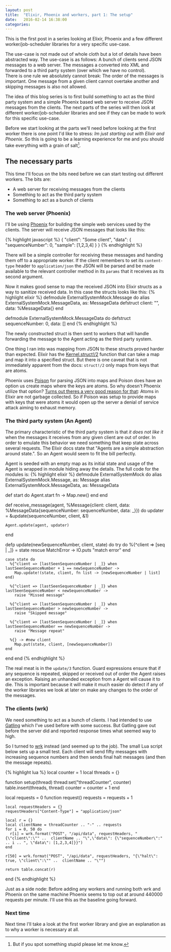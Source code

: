 ```yaml
---
layout: post
title:  "Elixir, Phoenix and workers, part 1: The setup"
date:   2016-02-14 16:38:00
categories:
---
```


This is the first post in a series looking at Elixir, Phoenix and a few different worker/job-scheduler libraries for a very specific use-case.

The use-case is not made out of whole cloth but a lot of details have been abstracted way.
The use-case is as follows: A bunch of clients send JSON messages to a web server. The messages a converted into XML and forwarded to a third party system (over which we have no control).  
There is one rule we absolutely cannot break: The order of the messages is important. One message from a given client cannot overtake another and skipping messages is also not allowed.

The idea of this blog series is to first build something to act as the third party system and a simple Phoenix based web server to receive JSON messages from the clients.
The next parts of the series will then look at different worker/job-scheduler libraries and see if they can be made to work for this specific use-case.

Before we start looking at the parts we'll need before looking at the first worker there is one point I'd like to stress: *Im just starting out with Elixir and Phoenix*.
So this is going to be a learning experience for me and you should take everything with a grain of salt[^1].
[^1]: But if you spot something stupid please let me know.

The necessary parts
------------------
This time I'll focus on the bits need before we can start testing out different workers.
The bits are:

* A web server for receiving messages from the clients
* Something to act as the third party system
* Something to act as a bunch of clients


### The web server (Phoenix)
I'll be using [Phoenix](http://www.phoenixframework.org/) for building the simple web services used by the clients.
The server will receive JSON messages that looks like this:

{% highlight javascript %}
{
  "client": "Some client",
  "data": {
    "sequenceNumber": 0,
    "sample": [1,2,3,4]
    }
  }
{% endhighlight %}

There will be a simple controller for receiving these messages and handing them off to a appropriate worker.
If the client remembers to set its `content-type` header to `application/json` the JSON will be parsed and be made available to the relevant controller method in its `params` that it receives as its second argument.

Now it makes good sense to map the received JSON into Elixir structs as a way to sanitize received data. In this case the structs looks like this:
{% highlight elixir %}
defmodule ExternalSystemMock.Message do
  alias ExternalSystemMock.MessageData, as: MessageData
  defstruct client: "", data: %MessageData{}
end


defmodule ExternalSystemMock.MessageData do
  defstruct sequenceNumber: 0, data: []
end
{% endhighlight %}

The newly constructed struct is then sent to workers that will handle forwarding the message to the Agent acting as the third party system.

One thing I ran into was mapping from JSON to these structs proved harder than expected. Elixir has the [Kernel.struct!/2](http://elixir-lang.org/docs/stable/elixir/Kernel.html#struct!/2) function that can take a map and map it into a specified struct. But there is one caveat that is not immediately apparent from the docs: `struct!/2` only maps from keys that are atoms.

Phoenix uses [Poison](https://github.com/devinus/poison) for parsing JSON into maps and Poison does have an option us create maps where the keys are atoms. So why doesn't Phoenix utilize that option? [Turns out theres a very good reason for that](https://engineering.appcues.com/2016/02/02/too-many-dicts.html): Atoms in Elixir are not garbage collected. So if Poison was setup to provide maps with keys that were atoms it would open up the server a denial of service attack aiming to exhaust memory.  


### The third party system (An Agent)

The primary characteristic of the third party system is that *it does not like it* when the messages it receives from any given client are out of order.
In order to emulate this behavior we need something that keep state across several requests.
The Elixir docs state that "Agents are a simple abstraction around state.". So an Agent would seem to fit the bill perfectly.

Agent is seeded with an empty map as its initial state and usage of the Agent is wrapped in module hiding away the details.
The full code for the modules is:
{% highlight elixir %}
defmodule ExternalSystemMock do
  alias ExternalSystemMock.Message, as: Message
  alias ExternalSystemMock.MessageData, as: MessageData

  def start do
    Agent.start fn -> Map.new() end
  end

  def receive_message(agent, %Message{client: client, data: %MessageData{sequenceNumber: sequenceNumber, data: _}}) do
    updater = &update(sequenceNumber, client, &1)

    Agent.update(agent, updater)
  end

  defp update(newSequenceNumber, client, state) do
    try do
      %{^client => [seq | _]} = state
    rescue
      MatchError -> IO.puts "match error"
    end

    case state do
      %{^client => [lastSeenSequenceNumber | _]} when lastSeenSequenceNumber + 1 == newSequenceNumber ->
        Map.update!(state, client, fn list -> [newSequenceNumber | list] end)

      %{^client => [lastSeenSequenceNumber | _]} when lastSeenSequenceNumber < newSequenceNumber ->
        raise "Missed message"

      %{^client => [lastSeenSequenceNumber | _]} when lastSeenSequenceNumber > newSequenceNumber ->
        raise "Skipped message"

      %{^client => [lastSeenSequenceNumber | _]} when lastSeenSequenceNumber == newSequenceNumber ->
        raise "Message repeat"

      %{} -> #new client
        Map.put(state, client, [newSequenceNumber])
    end
  end
end
{% endhighlight %}

The real meat is in the `update/3` function. Guard expressions ensure that if any sequence is repeated, skipped or received out of order the Agent raises an exception. Raising an unhanded exception from a Agent will cause it to die.
This is important because it will make it much easier do detect if any of the worker libraries we look at later on make any changes to the order of the messages.


### The clients (wrk)
We need something to act as a bunch of clients. I had intended to use [Gatling](http://gatling.io) which I've used before with some success. But Gatling gave out before the server did and reported response times what seemed way to high.

So I turned to [wrk](https://github.com/wg/wrk) instead (and seemed up to the job).
The small Lua script below sets up a small test. Each client will send fifty messages with increasing sequence numbers and then sends final halt messages (and then the message repeats).

{% highlight lua %}
local counter = 1
local threads = {}

function setup(thread)
   thread:set("threadCounter", counter)
   table.insert(threads, thread)
   counter = counter + 1
end

local requests = 0
function request()
    requests = requests + 1

    local requestHeaders = {}
    requestHeaders["Content-Type"] = "application/json"

    local r = {}
    local clientName = threadCounter .. "-" .. requests
    for i = 0, 50 do
      r[i] = wrk.format("POST", "/api/data", requestHeaders, "{\"client\":\"" ..  clientName .. "\",\"data\": {\"sequenceNumber\":" .. i .. ", \"data\": [1,2,3,4]}}")
    end

    r[50] = wrk.format("POST", "/api/data", requestHeaders, "{\"halt\": true, \"client\":\"" ..  clientName .. "\"")

    return table.concat(r)
end
{% endhighlight %}

Just as a side node: Before adding any workers and running both wrk and Phoenix on the same machine Phoenix seems to top out at around 440000 requests per minute.
I'll use this as the baseline going forward.


### Next time

Next time I'll take a look at the first worker library and give an explanation as to why a worker is necessary at all.
